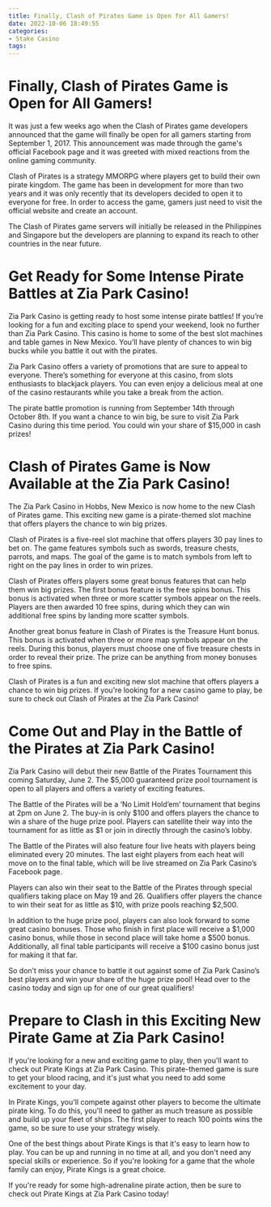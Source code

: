 ```yaml
---
title: Finally, Clash of Pirates Game is Open for All Gamers!
date: 2022-10-06 18:49:55
categories:
- Stake Casino
tags:
---
```



#  Finally, Clash of Pirates Game is Open for All Gamers!

It was just a few weeks ago when the Clash of Pirates game developers announced that the game will finally be open for all gamers starting from September 1, 2017. This announcement was made through the game's official Facebook page and it was greeted with mixed reactions from the online gaming community.

Clash of Pirates is a strategy MMORPG where players get to build their own pirate kingdom. The game has been in development for more than two years and it was only recently that its developers decided to open it to everyone for free. In order to access the game, gamers just need to visit the official website and create an account.

The Clash of Pirates game servers will initially be released in the Philippines and Singapore but the developers are planning to expand its reach to other countries in the near future.

#  Get Ready for Some Intense Pirate Battles at Zia Park Casino!

Zia Park Casino is getting ready to host some intense pirate battles! If you’re looking for a fun and exciting place to spend your weekend, look no further than Zia Park Casino. This casino is home to some of the best slot machines and table games in New Mexico. You’ll have plenty of chances to win big bucks while you battle it out with the pirates.

Zia Park Casino offers a variety of promotions that are sure to appeal to everyone. There’s something for everyone at this casino, from slots enthusiasts to blackjack players. You can even enjoy a delicious meal at one of the casino restaurants while you take a break from the action.

The pirate battle promotion is running from September 14th through October 8th. If you want a chance to win big, be sure to visit Zia Park Casino during this time period. You could win your share of $15,000 in cash prizes!

#  Clash of Pirates Game is Now Available at the Zia Park Casino!

The Zia Park Casino in Hobbs, New Mexico is now home to the new Clash of Pirates game. This exciting new game is a pirate-themed slot machine that offers players the chance to win big prizes.

Clash of Pirates is a five-reel slot machine that offers players 30 pay lines to bet on. The game features symbols such as swords, treasure chests, parrots, and maps. The goal of the game is to match symbols from left to right on the pay lines in order to win prizes.

Clash of Pirates offers players some great bonus features that can help them win big prizes. The first bonus feature is the free spins bonus. This bonus is activated when three or more scatter symbols appear on the reels. Players are then awarded 10 free spins, during which they can win additional free spins by landing more scatter symbols.

Another great bonus feature in Clash of Pirates is the Treasure Hunt bonus. This bonus is activated when three or more map symbols appear on the reels. During this bonus, players must choose one of five treasure chests in order to reveal their prize. The prize can be anything from money bonuses to free spins.

Clash of Pirates is a fun and exciting new slot machine that offers players a chance to win big prizes. If you're looking for a new casino game to play, be sure to check out Clash of Pirates at the Zia Park Casino!

#  Come Out and Play in the Battle of the Pirates at Zia Park Casino!

Zia Park Casino will debut their new Battle of the Pirates Tournament this coming Saturday, June 2. The $5,000 guaranteed prize pool tournament is open to all players and offers a variety of exciting features.

The Battle of the Pirates will be a ‘No Limit Hold’em’ tournament that begins at 2pm on June 2. The buy-in is only $100 and offers players the chance to win a share of the huge prize pool. Players can satellite their way into the tournament for as little as $1 or join in directly through the casino’s lobby.

The Battle of the Pirates will also feature four live heats with players being eliminated every 20 minutes. The last eight players from each heat will move on to the final table, which will be live streamed on Zia Park Casino’s Facebook page.

Players can also win their seat to the Battle of the Pirates through special qualifiers taking place on May 19 and 26. Qualifiers offer players the chance to win their seat for as little as $10, with prize pools reaching $2,500.

In addition to the huge prize pool, players can also look forward to some great casino bonuses. Those who finish in first place will receive a $1,000 casino bonus, while those in second place will take home a $500 bonus. Additionally, all final table participants will receive a $100 casino bonus just for making it that far.

So don’t miss your chance to battle it out against some of Zia Park Casino’s best players and win your share of the huge prize pool! Head over to the casino today and sign up for one of our great qualifiers!

#  Prepare to Clash in this Exciting New Pirate Game at Zia Park Casino!

If you're looking for a new and exciting game to play, then you'll want to check out Pirate Kings at Zia Park Casino. This pirate-themed game is sure to get your blood racing, and it's just what you need to add some excitement to your day.

In Pirate Kings, you'll compete against other players to become the ultimate pirate king. To do this, you'll need to gather as much treasure as possible and build up your fleet of ships. The first player to reach 100 points wins the game, so be sure to use your strategy wisely.

One of the best things about Pirate Kings is that it's easy to learn how to play. You can be up and running in no time at all, and you don't need any special skills or experience. So if you're looking for a game that the whole family can enjoy, Pirate Kings is a great choice.

If you're ready for some high-adrenaline pirate action, then be sure to check out Pirate Kings at Zia Park Casino today!